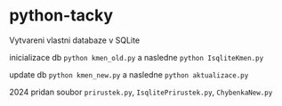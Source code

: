 # python-tacky
Vytvareni vlastni databaze v SQLite

inicializace db `python kmen_old.py`  a nasledne `python IsqliteKmen.py`

update db `python kmen_new.py` a nasledne `python aktualizace.py`

2024 pridan soubor `prirustek.py`, `IsqlitePrirustek.py`, `ChybenkaNew.py`


